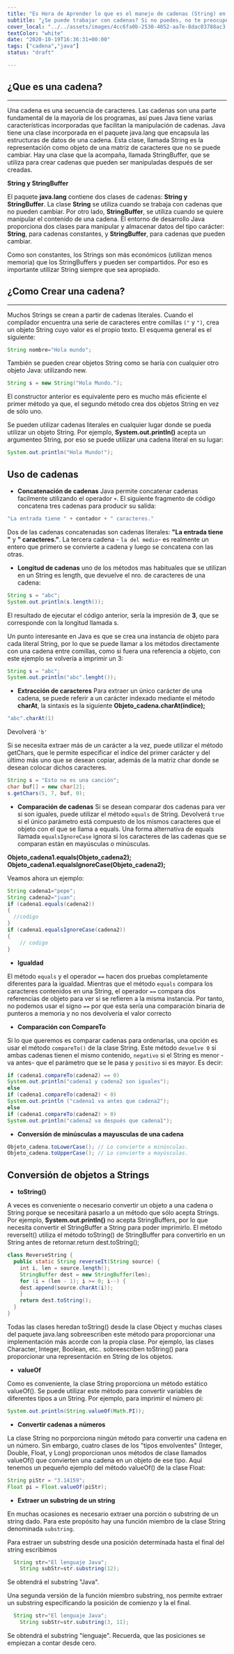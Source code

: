 ```yaml
---
title: "Es Hora de Aprender lo que es el manejo de cadenas (String) en java"
subtitle: "¿Se puede trabajar con cadenas? Si no puedes, no te preocupes aquí, aprenderás qué es una cadena y cómo trabajar con ellas."
cover_local: "../../assets/images/4cc6fa0b-2530-4052-aa7e-8dac03788ac3.png"
textColor: "white"
date: "2020-10-19T16:36:31+00:00"
tags: ["cadena","java"]
status: "draft"

---
```


## ¿Que es una cadena?
***

Una cadena es una secuencia de caracteres. Las cadenas son una parte fundamental de la mayoría de los programas, así pues Java tiene varias características incorporadas que facilitan la manipulación de cadenas. Java tiene una clase incorporada en el paquete java.lang que encapsula las estructuras de datos de una cadena. Esta clase, llamada String es la representación como objeto de una matriz de caracteres que no se puede cambiar. Hay una clase que la acompaña, llamada StringBuffer, que se utiliza para crear cadenas que pueden ser manipuladas después de ser creadas.

**String y StringBuffer**

El paquete **java.lang** contiene dos clases de cadenas: **String y StringBuffer**. La clase **String** se utiliza cuando se trabaja con cadenas que no pueden cambiar. Por otro lado, **StringBuffer**, se utiliza cuando se quiere manipular el contenido de una cadena. El entorno de desarrollo Java proporciona dos clases para manipular y almacenar datos del tipo carácter: **String**, para cadenas constantes, y **StringBuffer**, para cadenas que pueden cambiar.

Como son constantes, los Strings son más económicos (utilizan menos memoria) que los StringBuffers y pueden ser compartidos. Por eso es importante utilizar String siempre que sea apropiado.

## ¿Como Crear una cadena?
***

Muchos Strings se crean a partir de cadenas literales. Cuando el compilador encuentra una serie de caracteres entre comillas `("` y `")`, crea un objeto String cuyo valor es el propio texto. El esquema general es el siguiente: 

```java
String nombre="Hola mundo";
```

También se pueden crear objetos String como se haría con cualquier otro objeto Java: utilizando new.

```java
String s = new String("Hola Mundo.");
```
El constructor anterior es equivalente pero es mucho más eficiente el primer método ya que, el segundo método crea dos objetos String en vez de sólo uno.

Se pueden utilizar cadenas literales en cualquier lugar donde se pueda utilizar un objeto String. Por ejemplo, **System.out.println()** acepta un argumenteo String, por eso se puede utilizar una cadena literal en su lugar:

```java
System.out.println("Hola Mundo!");
 ```
## Uso de cadenas

+ **Concatenación de cadenas**
Java permite concatenar cadenas facilmente utilizando el operador `+`. El siguiente fragmento de código concatena tres cadenas para producir su salida:

```java
"La entrada tiene " + contador + " caracteres."
 ```

Dos de las cadenas concatenadas son cadenas literales: **"La entrada tiene "** y **" caracteres."**. La tercera cadena - `la del medio`- es realmente un entero que primero se convierte a cadena y luego se concatena con las otras.

+ **Longitud de cadenas**
uno de los métodos mas habituales que se utilizan en un String es length, que devuelve el nro. de caracteres de una cadena:

```java
String s = "abc";
System.out.println(s.length());
```

El resultado de ejecutar el código anterior, sería la impresión de **3**, que se corresponde con la longitud llamada s.

Un punto interesante en Java es que se crea una instancia de objeto para cada literal String, por lo que se puede llamar a los métodos directamente con una cadena entre comillas, como si fuera una referencia a objeto, con este ejemplo se volvería a imprimir un 3:

```java
String s = "abc";
System.out.println("abc".lenght());
```

+ **Extracción de caracteres**
Para extraer un único carácter de una cadena, se puede referir a un carácter indexado mediante el método **charAt**, la sintaxis es la siguiente **Objeto_cadena.charAt(índice);**

```java
"abc".charAt(1)
```
Devolverá `'b'`


Si se necesita extraer más de un carácter a la vez, puede utilizar el método getChars, que le permite especificar el índice del primer carácter y del último más uno que se desean copiar, además de la matriz char donde se desean colocar dichos caracteres.

```java
String s = "Esto no es una canción";
char buf[] = new char[2];
s.getChars(5, 7, buf, 0);
```

+ **Comparación de cadenas**
Si se desean comparar dos cadenas para ver si son iguales, puede utilizar el método `equals` de String. Devolverá `true` si el único parámetro está compuesto de los mismos caracteres que el objeto con el que se llama a equals. Una forma alternativa de equals llamada `equalsIgnoreCase` ignora si los caracteres de las cadenas que se comparan están en mayúsculas o minúsculas.


**Objeto_cadena1.equals(Objeto_cadena2);**
**Objeto_cadena1.equalsIgnoreCase(Objeto_cadena2);**

Veamos ahora un ejemplo:
```java
String cadena1="pepe";
String cadena2="juan";
if (cadena1.equals(cadena2))
{
  //codigo
}
if (cadena1.equalsIgnoreCase(cadena2))
{
    // codigo
}
```

+ **Igualdad**

El método `equals` y el operador `==` hacen dos pruebas completamente diferentes para la igualdad. Mientras que el método `equals` compara los caracteres contenidos en una String, el operador `==` compara dos referencias de objeto para ver si se refieren a la misma instancia. Por tanto, no podemos usar el signo `==` por que esta sería una comparación binaria de punteros a memoria y no nos devolvería el valor correcto

+ **Comparación con CompareTo**

Si lo que queremos es comparar cadenas para ordenarlas, una opción es usar el método `compareTo()` de la clase String. Este método `devuelve 0` si ambas cadenas tienen el mismo contenido, `negativo` si el String es menor -va antes- que el parámetro que se le pasa y `positivo` si es mayor. Es decir:

```java
if (cadena1.compareTo(cadena2) == 0)
System.out.println("cadena1 y cadena2 son iguales");
else
if (cadena1.compareTo(cadena2) < 0)
System.out.println ("cadena1 va antes que cadena2");
else
if (cadena1.compareTo(cadena2) > 0)
System.out.println("cadena2 va después que cadena1");
```

+ **Conversión de minúsculas a mayusculas de una cadena**

```java
Objeto_cadena.toLowerCase(); // Lo convierte a minúsculas.
Objeto_cadena.toUpperCase(); // Lo convierte a mayúsculas.
```

## Conversión de objetos a Strings

+ **toString()**

A veces es conveniente o necesario convertir un objeto a una cadena o String porque se necesitará pasarlo a un método que sólo acepta Strings. Por ejemplo, **System.out.println()** no acepta StringBuffers, por lo que necesita convertir el StringBuffer a String para poder imprimirlo. El método reverseIt() utiliza el método toString() de StringBuffer para convertirlo en un String antes de retornar.return dest.toString();
```java
class ReverseString {
  public static String reverseIt(String source) {
    int i, len = source.length();
    StringBuffer dest = new StringBuffer(len);
    for (i = (len - 1); i >= 0; i--) {
    dest.append(source.charAt(i));
    }
    return dest.toString();
  }
}
```

Todas las clases heredan toString() desde la clase Object y muchas clases del paquete java.lang sobreescriben este método para proporcionar una implementación más acorde con la propia clase. Por ejemplo, las clases Character, Integer, Boolean, etc.. sobreescriben toString() para proporcionar una representación en String de los objetos.

+ **valueOf**

Como es conveniente, la clase String proporciona un método estático valueOf(). Se puede utilizar este método para convertir variables de diferentes tipos a un String. Por ejemplo, para imprimir el número pi:

```java
System.out.println(String.valueOf(Math.PI));
```

+ **Convertir cadenas a números**

La clase String no porporciona ningún método para convertir una cadena en un número. Sin embargo, cuatro clases de los "tipos envolventes" (Integer, Double, Float, y Long) proporcionan unos métodos de clase llamados valueOf() que convierten una cadena en un objeto de ese tipo. Aquí tenemos un pequeño ejemplo del método valueOf() de la clase Float:

```java
String piStr = "3.14159";
Float pi = Float.valueOf(piStr);
```

+ **Extraer un substring de un string**

En muchas ocasiones es necesario extraer una porción o substring de un string dado. Para este propósito hay una función miembro de la clase String denominada `substring`.

Para estraer un substring desde una posición determinada hasta el final del string escribimos

```java
  String str="El lenguaje Java";
	String subStr=str.substring(12);
 ```

Se obtendrá el substring "Java".

Una segunda versión de la función miembro substring, nos permite extraer un substring especificando la posición de comienzo y la el final.

```java
  String str="El lenguaje Java";
	String subStr=str.substring(3, 11);
 ```

Se obtendrá el substring "lenguaje". Recuerda, que las posiciones se empiezan a contar desde cero.